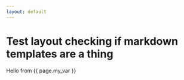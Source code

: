 ```yaml
---
layout: default
---
```


# Test layout checking if markdown templates are a thing


Hello from {{ page.my_var }}
